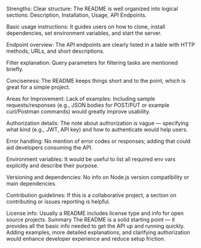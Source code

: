 
Strengths:
Clear structure: The README is well organized into logical sections: Description, Installation, Usage, API Endpoints.

Basic usage instructions: It guides users on how to clone, install dependencies, set environment variables, and start the server.

Endpoint overview: The API endpoints are clearly listed in a table with HTTP methods, URLs, and short descriptions.

Filter explanation: Query parameters for filtering tasks are mentioned briefly.

Conciseness: The README keeps things short and to the point, which is great for a simple project.

Areas for Improvement:
Lack of examples: Including sample requests/responses (e.g., JSON bodies for POST/PUT or example curl/Postman commands) would greatly improve usability.

Authorization details: The note about authorization is vague — specifying what kind (e.g., JWT, API key) and how to authenticate would help users.

Error handling: No mention of error codes or responses; adding that could aid developers consuming the API.

Environment variables: It would be useful to list all required env vars explicitly and describe their purpose.

Versioning and dependencies: No info on Node.js version compatibility or main dependencies.

Contribution guidelines: If this is a collaborative project, a section on contributing or issues reporting is helpful.

License info: Usually a README includes license type and info for open source projects.
Summary
The README is a solid starting point — it provides all the basic info needed to get the API up and running quickly. Adding examples, more detailed explanations, and clarifying authorization would enhance developer experience and reduce setup friction.